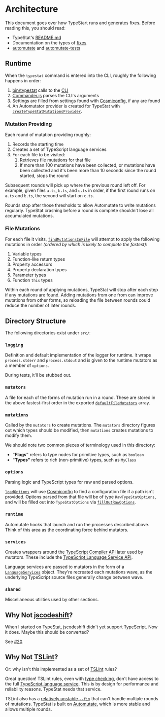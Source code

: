 # Architecture

This document goes over how TypeStart runs and generates fixes.
Before reading this, you should read:

* TypeStat's [README.md](../README.md)
* Documentation on the types of [fixes](./Fixes.md)
* [automutate](https://github.com/automutate/automutate) and [automutate-tests](https://github.com/automutate/automutate)

## Runtime

When the `typestat` command is entered into the CLI, roughly the following happens in order:

1. [bin/typestat](../bin/typestat) calls to the [CLI](../src/cli/index.ts)
2. [Commander.js](https://github.com/tj/commander.js) parses the CLI's arguments
3. Settings are filled from settings found with [Cosmiconfig](https://github.com/davidtheclark/cosmiconfig), if any are found
4. An Automutator provider is created for TypeStat with [`createTypeStatMutationsProvider`](../src/runtime/createTypeStatMutationsProvider.ts).

### Mutation Providing

Each round of mutation providing roughly:

1. Records the starting time
2. Creates a set of TypeScript language services
3. For each file to be visited:
    1. Retrieves file mutations for that file
    2. If more than 100 mutations have been collected, or mutations have been collected and it's been more than 10 seconds since the round started, stops the round

Subsequent rounds will pick up where the previous round left off.
For example, given files `a.ts`, `b.ts`, and `c.ts` in order,
if the first round runs on `a.ts` and `b.ts`, the second will start on `c.ts`.

Rounds stop after those thresholds to allow Automutate to write mutations regularly.
TypeStat crashing before a round is complete shouldn't lose all accumulated mutations.

### File Mutations

For each file it visits, [`findMutationsInFile`](../src/runtime/findMutationsInFile.ts) will attempt to apply the following mutations in order
_(ordered by which is likely to complete the fastest)_:

1. Variable types
2. Function-like return types
3. Property accessors
4. Property declaration types
5. Parameter types
6. Function `this` types

Within each round of applying mutations, TypeStat will stop after each step if any mutations are found.
Adding mutations from one from can improve mutations from other forms, so reloading the file between rounds could reduce the number of later rounds.

## Directory Structure

The following directories exist under `src/`:

### `logging`

Definition and default implementation of the logger for runtime.
It wraps `process.stderr` and `process.stdout` and is given to the runtime mutators as a member of `options`.

During tests, it'll be stubbed out.

### `mutators`

A file for each of the forms of mutation run in a round.
These are stored in the above fastest-first order in the exported [`defaultFileMutators`](../src/mutators/defaultFileMutators.ts) array.

### `mutations`

Called by the `mutators` to create mutations.
The `mutators` directory figures out which types should be modified, then `mutations` creates mutations to modify them.

We should note two common pieces of terminology used in this directory:

* **"Flags"** refers to type nodes for primitive types, such as `boolean`
* **"Types"** refers to rich (non-primitive) types, such as `MyClass`

### `options`

Parsing logic and TypeScript types for raw and parsed options.

[`loadOptions`](../src/options/loadOptions.ts) will use [Cosmiconfig](https://github.com/davidtheclark/cosmiconfig) to find a configuration file if a path isn't provided.
Options parsed from that file will be of type `RawTypeStatOptions`,
and will be filled out into `TypeStatOptions` via [`fillOutRawOptions`](../src/options/fillOutRawOptions.ts).

### `runtime`

Automutate hooks that launch and run the processes described above.
Think of this area as the coordinating force behind mutators.

### `services`

Creates wrappers around the [TypeScript Compiler API](https://github.com/Microsoft/TypeScript/wiki/Using-the-Compiler-API)
later used by mutators.
These include the [TypeScript Language Service API](https://github.com/Microsoft/TypeScript/wiki/Using-the-Language-Service-API).

Language services are passed to mutators in the form of a [`LanguageServices`](../src/services/language.ts) object.
They're recreated each mutations wave, as the underlying TypeScript source files generally change between wave.

### `shared`

Miscellaneous utilities used by other sections.

## Why Not [jscodeshift](https://github.com/facebook/jscodeshift)?

When I started on TypeStat, jscodeshift didn't yet support TypeScript.
Now it does.
Maybe this should be converted?

See [#20](https://github.com/JoshuaKGoldberg/TypeStat/issues/20).

## Why Not [TSLint](https://github.com/palantir/tslint)?

Or: why isn't this implemented as a set of [TSLint](https://github.com/palantir/tslint) rules?

Great question!
TSLint rules, even with [type checking](https://palantir.github.io/tslint/usage/type-checking), don't have access to the full [TypeScript language service](https://github.com/Microsoft/TypeScript/wiki/Using-the-Language-Service-API).
This is by design for performance and reliability reasons.
TypeStat needs that service.

TSLint also has a [relatively unstable `--fix`](https://github.com/palantir/tslint/issues/2556) that can't handle multiple rounds of mutations.
TypeStat is built on [Automutate](https://github.com/automutate/automutate), which is more stable and allows multiple rounds.

